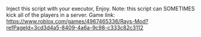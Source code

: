Inject this script with your executor, Enjoy.
Note: this script can SOMETIMES kick all of the players in a server.
Game link: https://www.roblox.com/games/4967465336/Rays-Mod?refPageId=3cd3d4a5-8409-4a6a-9c98-c333c82c3112
